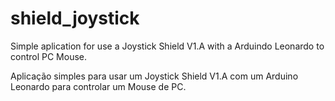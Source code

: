 # shield_joystick

Simple aplication for use a Joystick Shield V1.A with a Arduindo Leonardo to control PC Mouse.

Aplicação simples para usar um Joystick Shield V1.A com um Arduino Leonardo para controlar um Mouse de PC. 
